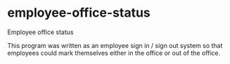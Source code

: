 # employee-office-status
Employee office status

This program was written as an employee sign in / sign out system so that employees could mark themselves either in the office or out of the office.
